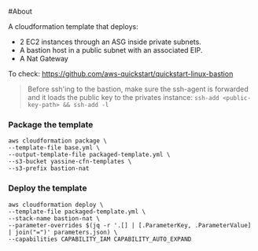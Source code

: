 #About

A cloudformation template that deploys:
- 2 EC2 instances through an ASG inside private subnets. 
- A bastion host in a public subnet with an associated EIP.
- A Nat Gateway

To check: https://github.com/aws-quickstart/quickstart-linux-bastion

> Before ssh'ing to the bastion, make sure the ssh-agent is forwarded and it loads the public key to the privates instance: `ssh-add <public-key-path> && ssh-add -l`

### Package the template

```
aws cloudformation package \
--template-file base.yml \
--output-template-file packaged-template.yml \
--s3-bucket yassine-cfn-templates \
--s3-prefix bastion-nat
```

### Deploy the template

```
aws cloudformation deploy \
--template-file packaged-template.yml \
--stack-name bastion-nat \
--parameter-overrides $(jq -r '.[] | [.ParameterKey, .ParameterValue] | join("=")' parameters.json) \
--capabilities CAPABILITY_IAM CAPABILITY_AUTO_EXPAND
```